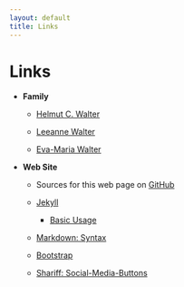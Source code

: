 ```yaml
---
layout: default
title: Links
---
```


Links
=====

* __Family__

  - [Helmut C. Walter](http://www.walter-art.de)

  - [Leeanne Walter](http://www.leekay.de)

  - [Eva-Maria Walter](https://agreatjourneynz.wordpress.com)

* __Web Site__

    - Sources for this web page on [GitHub](https://github.com/wahn/wahnsite_org)

    - [Jekyll](http://jekyllrb.com)

        + [Basic Usage](http://jekyllrb.com/docs/usage)

    - [Markdown: Syntax](http://daringfireball.net/projects/markdown/syntax)

    - [Bootstrap](http://getbootstrap.com)

    - [Shariff:
      Social-Media-Buttons](http://www.heise.de/ct/artikel/Shariff-Social-Media-Buttons-mit-Datenschutz-2467514.html)